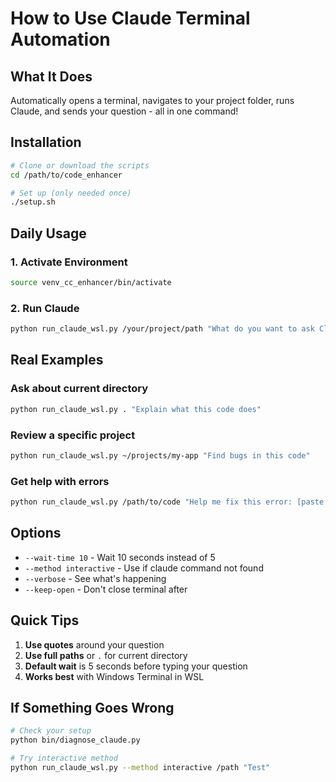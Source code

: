 # How to Use Claude Terminal Automation

## What It Does
Automatically opens a terminal, navigates to your project folder, runs Claude, and sends your question - all in one command!

## Installation
```bash
# Clone or download the scripts
cd /path/to/code_enhancer

# Set up (only needed once)
./setup.sh
```

## Daily Usage

### 1. Activate Environment
```bash
source venv_cc_enhancer/bin/activate
```

### 2. Run Claude
```bash
python run_claude_wsl.py /your/project/path "What do you want to ask Claude?"
```

## Real Examples

### Ask about current directory
```bash
python run_claude_wsl.py . "Explain what this code does"
```

### Review a specific project
```bash
python run_claude_wsl.py ~/projects/my-app "Find bugs in this code"
```

### Get help with errors
```bash
python run_claude_wsl.py /path/to/code "Help me fix this error: [paste error]"
```

## Options

- `--wait-time 10` - Wait 10 seconds instead of 5
- `--method interactive` - Use if claude command not found
- `--verbose` - See what's happening
- `--keep-open` - Don't close terminal after

## Quick Tips

1. **Use quotes** around your question
2. **Use full paths** or `.` for current directory  
3. **Default wait** is 5 seconds before typing your question
4. **Works best** with Windows Terminal in WSL

## If Something Goes Wrong

```bash
# Check your setup
python bin/diagnose_claude.py

# Try interactive method
python run_claude_wsl.py --method interactive /path "Test"
```
